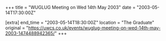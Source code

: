 +++
title = "WUGLUG Meeting on Wed 14th May 2003"
date = "2003-05-14T17:30:00Z"

[extra]
end_time = "2003-05-14T18:30:00Z"
location = "The Graduate"
original = "https://uwcs.co.uk/events/wuglug-meeting-on-wed-14th-may-2003-1474488942365/"
+++



